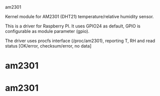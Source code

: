 am2301

Kernel module for AM2301 (DHT21) temperature/relative humidity sensor.

This is a driver for Raspberry PI.
It uses GPIO24 as default, GPIO is configurable as module parameter (gpio).

The driver uses procfs interface (/proc/am2301), 
reporting T, RH and read status [OK/error, checksum/error, no data]

# am2301
# am2301
